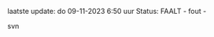 laatste update: 
do 09-11-2023  6:50   uur 
Status: FAALT - fout - 
<div class="service R">svn</div>